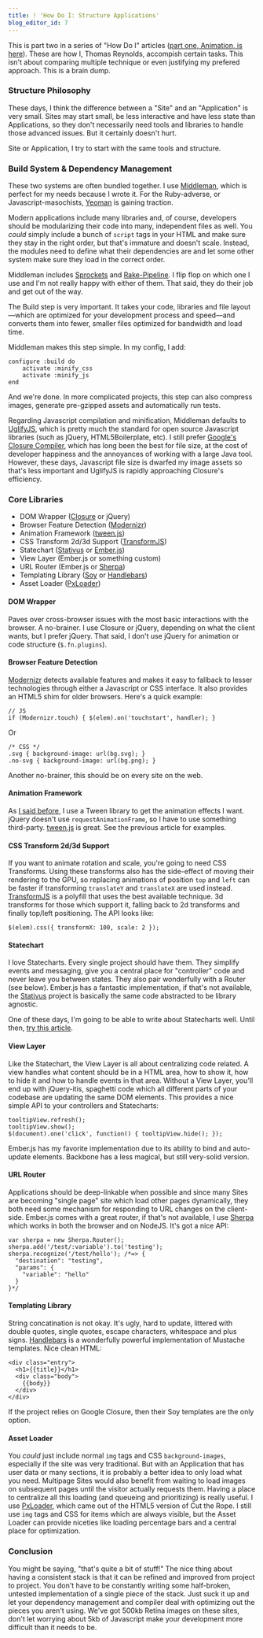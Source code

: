 ```yaml
---
title: ! 'How Do I: Structure Applications'
blog_editor_id: 7
---
```


This is part two in a series of "How Do I" articles ([part one, Animation, is here](/2012/10/01/how-do-i-animate.html)). These are how I, Thomas Reynolds, accompish certain tasks. This isn't about comparing multiple technique or even justifying my prefered approach. This is a brain dump.

### Structure Philosophy

These days, I think the difference between a "Site" and an "Application" is very small. Sites may start small, be less interactive and have less state than Applications, so they don't necessarily need tools and libraries to handle those advanced issues. But it certainly doesn't hurt.

Site or Application, I try to start with the same tools and structure.

### Build System & Dependency Management

These two systems are often bundled together. I use [Middleman](http://middlemanapp.com), which is perfect for my needs because I wrote it. For the Ruby-adverse, or Javascript-masochists, [Yeoman](http://yeoman.io) is gaining traction.

Modern applications include many libraries and, of course, developers should be modularizing their code into many, independent files as well. You *could* simply include a bunch of `script` tags in your HTML and make sure they stay in the right order, but that's immature and doesn't scale. Instead, the modules need to define what their dependencies are and let some other system make sure they load in the correct order.

Middleman includes [Sprockets](https://github.com/sstephenson/sprockets) and [Rake-Pipeline](https://github.com/livingsocial/rake-pipeline). I flip flop on which one I use and I'm not really happy with either of them. That said, they do their job and get out of the way.

The Build step is very important. It takes your code, libraries and file layout&mdash;which are optimized for your development process and speed&mdash;and converts them into fewer, smaller files optimized for bandwidth and load time.

Middleman makes this step simple. In my config, I add:

	configure :build do
		activate :minify_css
		activate :minify_js
	end

And we're done. In more complicated projects, this step can also compress images, generate pre-gzipped assets and automatically run tests.

Regarding Javascript compilation and minification, Middleman defaults to [UglifyJS](https://github.com/mishoo/UglifyJS), which is pretty much the standard for open source Javascript libraries (such as jQuery, HTML5Boilerplate, etc). I still prefer [Google's Closure Compiler](https://developers.google.com/closure/compiler/), which has long been the best for file size, at the cost of developer happiness and the annoyances of working with a large Java tool. However, these days, Javascript file size is dwarfed my image assets so that's less important and UglifyJS is rapidly approaching Closure's efficiency.

### Core Libraries

* DOM Wrapper ([Closure](https://developers.google.com/closure/library/) or jQuery)
* Browser Feature Detection ([Modernizr](http://modernizr.com))
* Animation Framework ([tween.js](https://github.com/sole/tween.js/)) 
* CSS Transform 2d/3d Support ([TransformJS](https://github.com/sproutcore/TransformJS))
* Statechart ([Stativus](https://github.com/etgryphon/stativus) or [Ember.js](http://emberjs.com))
* View Layer (Ember.js or something custom)
* URL Router (Ember.js or [Sherpa](https://github.com/joshbuddy/sherpa))
* Templating Library ([Soy](https://developers.google.com/closure/templates/) or [Handlebars](http://handlebarsjs.com))
* Asset Loader ([PxLoader](http://thinkpixellab.com/pxloader/))

#### DOM Wrapper

Paves over cross-browser issues with the most basic interactions with the browser. A no-brainer. I use Closure or jQuery, depending on what the client wants, but I prefer jQuery. That said, I don't use jQuery for animation or code structure (`$.fn.plugins`).

#### Browser Feature Detection

[Modernizr](http://modernizr.com) detects available features and makes it easy to fallback to lesser technologies through either a Javascript or CSS interface. It also provides an HTML5 shim for older browsers. Here's a quick example:

	// JS
	if (Modernizr.touch) { $(elem).on('touchstart', handler); }

Or

	/* CSS */
	.svg { background-image: url(bg.svg); }
	.no-svg { background-image: url(bg.png); }

Another no-brainer, this should be on every site on the web.

#### Animation Framework

As [I said before](/2012/10/01/how-do-i-animate.html), I use a Tween library to get the animation effects I want. jQuery doesn't use `requestAnimationFrame`, so I have to use something third-party. [tween.js](https://github.com/sole/tween.js/) is great. See the previous article for examples.


#### CSS Transform 2d/3d Support

If you want to animate rotation and scale, you're going to need CSS Transforms. Using these transforms also has the side-effect of moving their rendering to the GPU, so replacing animations of position `top` and `left` can be faster if transforming `translateY` and `translateX` are used instead. [TransformJS](https://github.com/sproutcore/TransformJS) is a polyfill that uses the best available technique. 3d transforms for those which support it, falling back to 2d transforms and finally top/left positioning. The API looks like:

	$(elem).css({ transformX: 100, scale: 2 });

#### Statechart

I love Statecharts. Every single project should have them. They simplify events and messaging, give you a central place for "controller" code and never leave you between states. They also pair wonderfully with a Router (see below). Ember.js has a fantastic implementation, if that's not available, the [Stativus](https://github.com/etgryphon/stativus) project is basically the same code abstracted to be library agnostic.

One of these days, I'm going to be able to write about Statecharts well. Until then, [try this article](http://www.itsgotwhatplantscrave.com/2009/02/22/building-sproutcore-apps-with-statecharts-part-2/).

#### View Layer

Like the Statechart, the View Layer is all about centralizing code related. A view handles what content should be in a HTML area, how to show it, how to hide it and how to handle events in that area. Without a View Layer, you'll end up with jQuery-itis, spaghetti code which all different parts of your codebase are updating the same DOM elements. This provides a nice simple API to your controllers and Statecharts:

	tooltipView.refresh();
	tooltipView.show();
	$(document).one('click', function() { tooltipView.hide(); });

Ember.js has my favorite implementation due to its ability to bind and auto-update elements. Backbone has a less magical, but still very-solid version.

#### URL Router

Applications should be deep-linkable when possible and since many Sites are becoming "single page" site which load other pages dynamically, they both need some mechanism for responding to URL changes on the client-side. Ember.js comes with a great router, if that's not available, I use [Sherpa](https://github.com/joshbuddy/sherpa) which works in both the browser and on NodeJS. It's got a nice API:

	var sherpa = new Sherpa.Router();
	sherpa.add('/test/:variable').to('testing');
	sherpa.recognize('/test/hello'); /*=> {
	  "destination": "testing",
	  "params": {
	    "variable": "hello"
	  }
	}*/

#### Templating Library

String concatination is not okay. It's ugly, hard to update, littered with double quotes, single quotes, escape characters, whitespace and plus signs. [Handlebars](http://handlebarsjs.com) is a wonderfully powerful implementation of Mustache templates. Nice clean HTML:
	
	<div class="entry">
	  <h1>{{title}}</h1>
	  <div class="body">
	    {{body}}
	  </div>
	</div>

If the project relies on Google Closure, then their Soy templates are the only option.

#### Asset Loader

You *could* just include normal `img` tags and CSS `background-images`, especially if the site was very traditional. But with an Application that has user data or many sections, it is probably a better idea to only load what you need. Multipage Sites would also benefit from waiting to load images on subsequent pages until the visitor actually requests them. Having a place to centralize all this loading (and queueing and prioritizing) is really useful. I use [PxLoader](http://thinkpixellab.com/pxloader/), which came out of the HTML5 version of Cut the Rope. I still use `img` tags and CSS for items which are always visible, but the Asset Loader can provide niceties like loading percentage bars and a central place for optimization.

### Conclusion

You might be saying, "that's quite a bit of stuff!" The nice thing about having a consistent stack is that it can be refined and improved from project to project. You don't have to be constantly writing some half-broken, untested implementation of a single piece of the stack. Just suck it up and let your dependency management and compiler deal with optimizing out the pieces you aren't using. We've got 500kb Retina images on these sites, don't let worrying about 5kb of Javascript make your development more difficult than it needs to be.